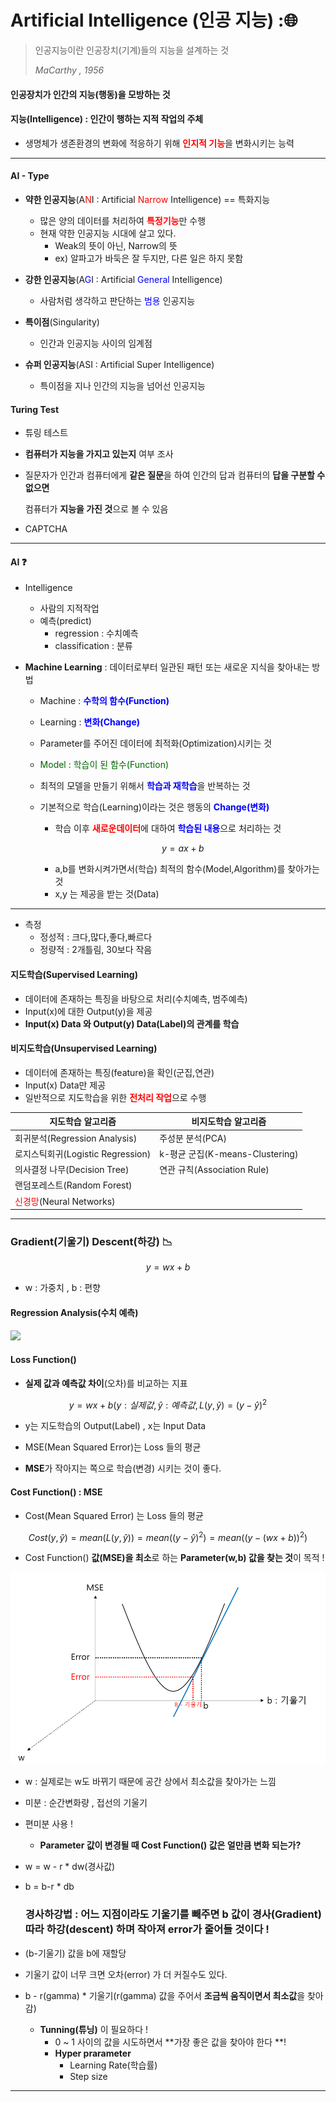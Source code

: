 # Artificial Intelligence (인공 지능) :&#127760;

> 인공지능이란 인공장치(기계)들의 지능을 설계하는 것
>
> *MaCarthy , 1956*

#### 인공장치가 인간의 지능(행동)을 모방하는 것

#### 지능(Intelligence) : 인간이 행하는 지적 작업의 주체

* 생명체가 생존환경의 변화에 적응하기 위해 <span style="color:red">**인지적 기능**</span>을 변화시키는 능력

---

#### AI - Type

* **약한 인공지능**(A<span style="color:red">N</span>I : Artificial <span style="color:red">Narrow</span> Intelligence) == 특화지능
  * 많은 양의 데이터를 처리하여 <span style="color:red">**특정기능**</span>만 수행
  * 현재 약한 인공지능 시대에 살고 있다.
    * Weak의 뜻이 아닌, Narrow의 뜻
    * ex) 알파고가 바둑은 잘 두지만, 다른 일은 하지 못함



* **강한 인공지능**(A<span style="color:blue">G</span>I : Artificial <span style="color:blue">General</span> Intelligence)
  * 사람처럼 생각하고 판단하는 <span style="color:blue">범용</span> 인공지능



* **특이점**(Singularity)
  * 인간과 인공지능 사이의 임계점



* **슈퍼 인공지능**(ASI : Artificial Super Intelligence)
  * 특이점을 지나 인간의 지능을 넘어선 인공지능

#### Turing Test

* 튜링 테스트
  
* **컴퓨터가 지능을 가지고 있는지** 여부 조사
  
* 질문자가 인간과 컴퓨터에게 **같은 질문**을 하여 인간의 답과 컴퓨터의 **답을 구분할 수 없으면**

  컴퓨터가 **지능을 가진 것**으로 볼 수 있음

* CAPTCHA

---

#### AI :question:

* Intelligence
  * 사람의 지적작업
  * 예측(predict)
    * regression : 수치예측
    * classification : 분류

* **Machine Learning** : 데이터로부터 일관된 패턴 또는 새로운 지식을 찾아내는 방법
  
  * Machine : <span style="color:blue">**수학의 함수(Function)**</span> 
  
  * Learning : <span style="color:blue">**변화(Change)**</span>
  
  * Parameter를 주어진 데이터에 최적화(Optimization)시키는 것
  
  * <span style="color:darkgreen">Model : 학습이 된 함수(Function)</span>
  
  * 최적의 모델을 만들기 위해서 <span style="color:blue">**학습과 재학습**</span>을 반복하는 것
  
  * 기본적으로 학습(Learning)이라는 것은 행동의 <span style="color:blue">**Change(변화)**</span>
  
    * 학습 이후 <span style="color:red">**새로운데이터**</span>에 대하여 <span style="color:blue">**학습된 내용**</span>으로 처리하는 것
  
    $$
    y = ax + b
    $$
  
    * a,b를 변화시켜가면서(학습) 최적의 함수(Model,Algorithm)를 찾아가는 것
    * x,y 는 제공을 받는 것(Data)

---

* 측정
  * 정성적 : 크다,많다,좋다,빠르다
  * 정량적 : 2개틀림, 30보다 작음

#### 지도학습(Supervised Learning) 

* 데이터에 존재하는 특징을 바탕으로 처리(수치예측, 범주예측)
* Input(x)에 대한 Output(y)을 제공
* **Input(x) Data 와 Output(y) Data(Label)의 관계를 학습**

#### 비지도학습(Unsupervised Learning)

* 데이터에 존재하는 특징(feature)을 확인(군집,연관)
* Input(x) Data만 제공
* 일반적으로 지도학습을 위한 <span style="color:red">**전처리 작업**</span>으로 수행

| 지도학습 알고리즘                                      | 비지도학습 알고리즘             |
| ------------------------------------------------------ | ------------------------------- |
| 회귀분석(Regression Analysis)                          | 주성분 분석(PCA)                |
| 로지스틱회귀(Logistic Regression)                      | k-평균 군집(K-means-Clustering) |
| 의사결정 나무(Decision Tree)                           | 연관 규칙(Association Rule)     |
| 랜덤포레스트(Random Forest)                            |                                 |
| <span style="color:red">신경망</span>(Neural Networks) |                                 |

---

### Gradient(기울기) Descent(하강) :chart_with_downwards_trend:

$$
y = wx + b
$$

* w : 가중치 , b : 편향

#### Regression Analysis(수치 예측)

![](https://static.thenounproject.com/png/239043-200.png![image](https://user-images.githubusercontent.com/77090825/111031767-7cbbde80-844c-11eb-9933-83e9dfe3ea6e.png)
)

#### Loss Function()

* **실제 값과 예측값 차이**(오차)를 비교하는 지표

$$
y = wx + b (y :실제 값 , \hat y : 예측값 , L(y,\hat y) = (y - \hat y)^2
$$



* y는 지도학습의 Output(Label) , x는 Input Data

* MSE(Mean Squared Error)는 Loss 들의 평균
* **MSE**가 작아지는 쪽으로 학습(변경) 시키는 것이 좋다.



#### Cost Function() : MSE

* Cost(Mean Squared Error) 는 Loss 들의 평균

$$
Cost(y,\hat y) = mean(L(y,\hat y)) = mean((y - \hat y)^2) = mean((y -(wx+b))^2)
$$

* Cost Function() **값(MSE)을 최소**로 하는 **Parameter(w,b) 값을 찾는 것**이 목적 !

![](https://github.com/soowoong0329/TIL/blob/master/img/mse.PNG?raw=true)

* w : 실제로는 w도 바뀌기 때문에 공간 상에서 최소값을 찾아가는 느낌

* 미분 : 순간변화량 , 접선의 기울기

* 편미분 사용 !

  * **Parameter 값이 변경될 때 Cost Function() 값은 얼만큼 변화 되는가?**

* w = w - r * dw(경사값)

* b = b-r * db

  ### 경사하강법 : 어느 지점이라도 기울기를 빼주면 b 값이 경사(Gradient) 따라 하강(descent) 하며 작아져 error가 줄어들 것이다 !

* (b-기울기) 값을 b에 재할당 

* 기울기 값이 너무 크면 오차(error) 가 더 커질수도 있다.
* b - r(gamma) * 기울기(r(gamma) 값을 주어서 **조금씩 움직이면서 최소값**을 찾아감)
  * **Tunning(튜닝)** 이 필요하다 !
    * 0 ~ 1 사이의 값을 시도하면서 **가장 좋은 값을 찾아야 한다 **!
    * **Hyper prarameter**
      * Learning Rate(학습률)
      * Step size

---


